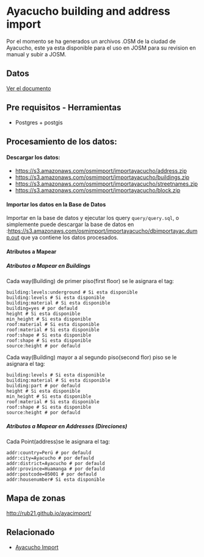 # Ayacucho building and address import
Por el momento se ha generados un archivos .OSM de la ciudad de Ayacucho, este ya esta disponible para el uso  en JOSM  para su revision en manual y subir a JOSM.

## Datos

[Ver el documento](http://wiki.openstreetmap.org/wiki/Import/Catalogue/Ayacucho-Peru)

## Pre requisitos - Herramientas

- Postgres + postgis

## Procesamiento de los datos:

#### Descargar los datos:

- https://s3.amazonaws.com/osmimport/importayacucho/address.zip
- https://s3.amazonaws.com/osmimport/importayacucho/buildings.zip
- https://s3.amazonaws.com/osmimport/importayacucho/streetnames.zip
- https://s3.amazonaws.com/osmimport/importayacucho/block.zip

#### Importar los datos en la Base de Datos

Importar en la base de datos y ejecutar los query `query/query.sql`, o simplemente puede descargar la base de datos en :https://s3.amazonaws.com/osmimport/importayacucho/dbimportayac.dump.out  que ya contiene los datos procesados.

#### Atributos a Mapear

##### Atributos a Mapear en Buildings


Cada way(Building) de primer piso(first floor) se le asignara el tag:

	building:levels:underground # Si esta disponible
	building:levels # Si esta disponible
	building:material # Si esta disponible
	building=yes # por defauld
	height # Si esta disponible
	min_height # Si esta disponible
	roof:material # Si esta disponible
	roof:material # Si esta disponible
	roof:shape # Si esta disponible
	roof:shape # Si esta disponible
	source:height # por defauld

Cada way(Building) mayor a al segundo piso(second flor)  piso se le asignara el tag:

	building:levels # Si esta disponible
	building:material # Si esta disponible
	building:part # por defauld
	height # Si esta disponible
	min_height # Si esta disponible
	roof:material # Si esta disponible
	roof:shape # Si esta disponible
	source:height # por defauld

##### Atributos a Mapear en Addresses (Direciones)

Cada Point(address)se le asignara el tag:

	addr:country=Perú # por defauld
	addr:city=Ayacucho # por defauld
	addr:district=Ayacucho # por defauld
	addr:province=Huamanga # por defauld
	addr:postcode=05001 # por defauld
	addr:housenumber# Si esta disponible

## Mapa de zonas

http://rub21.github.io/ayacimport/

## Relacionado

- [Ayacucho Import](http://wiki.openstreetmap.org/wiki/Import/Catalogue/Ayacucho-Peru)